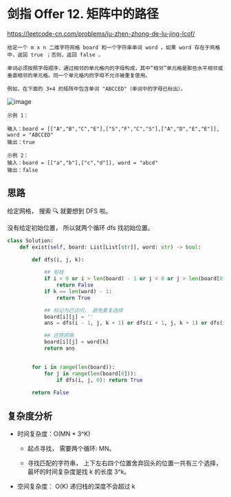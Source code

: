 剑指 Offer 12. 矩阵中的路径
====
https://leetcode-cn.com/problems/ju-zhen-zhong-de-lu-jing-lcof/
```
给定一个 m x n 二维字符网格 board 和一个字符串单词 word 。如果 word 存在于网格中，返回 true ；否则，返回 false 。

单词必须按照字母顺序，通过相邻的单元格内的字母构成，其中“相邻”单元格是那些水平相邻或垂直相邻的单元格。同一个单元格内的字母不允许被重复使用。

例如，在下面的 3×4 的矩阵中包含单词 "ABCCED"（单词中的字母已标出）。
```
![image](https://assets.leetcode.com/uploads/2020/11/04/word2.jpg)
```
示例 1：

输入：board = [["A","B","C","E"],["S","F","C","S"],["A","D","E","E"]], word = "ABCCED"
输出：true

示例 2：
输入：board = [["a","b"],["c","d"]], word = "abcd"
输出：false
```

## 思路

给定网格， 搜索 🔍 就要想到 DFS 啦。

没有给定初始位置， 所以就两个循环 dfs 找初始位置。

```python
class Solution:
    def exist(self, board: List[List[str]], word: str) -> bool:

        def dfs(i, j, k):
            
            ## 剪枝
            if i < 0 or i > len(board) - 1 or j < 0 or j > len(board[0]) - 1 or board[i][j] != word[k]:
                return False
            if k == len(word) - 1:
                return True

            ## 标记为已访问， 避免重复选择
            board[i][j] = ''
            ans = dfs(i - 1, j, k + 1) or dfs(i + 1, j, k + 1) or dfs(i, j - 1, k + 1) or dfs(i, j + 1, k + 1)

            ## 还原网格
            board[i][j] = word[k]
            return ans

    
        for i in range(len(board)):
            for j in range(len(board[0])):
                if dfs(i, j, 0): return True
        
        return False
```

## 复杂度分析
- 时间复杂度：O(MN * 3^K) 
    - 起点寻找， 需要两个循环: MN。

    - 寻找匹配的字符串， 上下左右四个位置舍弃回头的位置一共有三个选择， 最坏的时间复杂度是找 k 的长度 3^k。

- 空间复杂度： O(K) 递归栈的深度不会超过 k